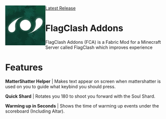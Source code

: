 [Latest Release](https://github.com/Vaapukkax/FlagClash-Addons/releases/latest)
<img align="left" src="src/main/resources/fca/assets/icon.png">

# FlagClash Addons
FlagClash Addons (FCA) is a Fabric Mod for a Minecraft Server called FlagClash which improves experience

# Features
**MatterShatter Helper** | Makes text appear on screen when mattershatter is used on you to guide what keybind you should press.

**Quick Shard** | Rotates you 180 to shoot you forward with the Soul Shard.

**Warming up in Seconds** | Shows the time of warming up events under the scoreboard (Including Altar).
